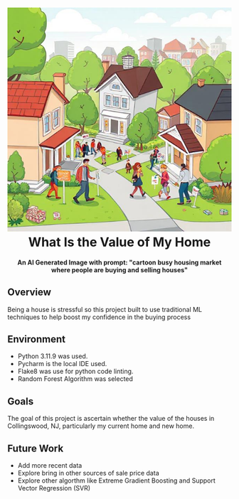 <h1 align="center">
    <img src="./images/house-market.png" alt="AI Generated Image with prompt: cartoon busy housing market where people are buying and selling houses." />
    <br>
    What Is the Value of My Home
    <br>
</h1>
<h4 align="center">An AI Generated Image with prompt: "cartoon busy housing market where people are buying and selling houses"</h4>


## Overview
Being a house is stressful so this project built to use traditional ML techniques to help boost my confidence in the buying process

## Environment
- Python 3.11.9 was used. 
- Pycharm is the local IDE used.
- Flake8 was use for python code linting. 
- Random Forest Algorithm was selected

## Goals
The goal of this project is ascertain whether the value of the houses in Collingswood, NJ, particularly my current home and new home.

## Future Work
- Add more recent data
- Explore bring in other sources of sale price data
- Explore other algorthm like Extreme Gradient Boosting and Support Vector Regression (SVR)
